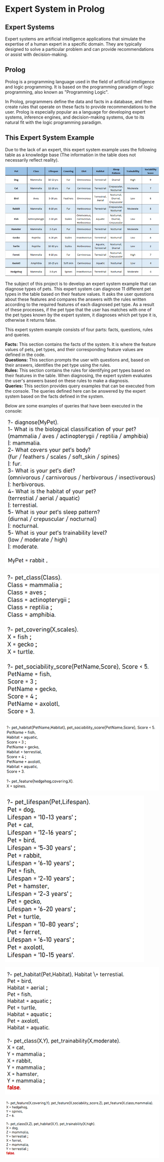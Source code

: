 # Expert System in Prolog

## Expert Systems

  Expert systems are artificial intelligence applications that simulate the expertise of a human expert in a specific domain. They are typically designed to solve a particular problem and can provide recommendations or assist with decision-making.

## Prolog

  Prolog is a programming language used in the field of artificial intelligence and logic programming. It is based on the programming paradigm of logic programming, also known as "Programming Logic".

  In Prolog, programmers define the data and facts in a database, and then create rules that operate on these facts to provide recommendations to the user. Prolog is especially popular as a language for developing expert systems, inference engines, and decision-making systems, due to its natural fit with the logic programming paradigm.

## This Expert System Example

   Due to the lack of an expert, this expert system example uses the following table as a knowledge base (The information in the table does not necessarily reflect reality).
  
![Information_Table](Images/Information_Table.png)  

The subject of this project is to develop an expert system example that can diagnose types of pets. This expert system can diagnose 11 different pet types in the table based on their feature values. It asks the user questions about these features and compares the answers with the rules written according to the required features of each diagnosed pet type. As a result of these processes, if the pet type that the user has matches with one of the pet types known by the expert system, it diagnoses which pet type it is, otherwise it returns false.  

This expert system example consists of four parts: facts, questions, rules and queries.    
  
**Facts:** This section contains the facts of the system. It is where the feature values of pets, pet types, and their corresponding feature values are defined in the code.  
**Questions:**  This section prompts the user with questions and, based on their answers, identifies the pet type using the rules.  
**Rules:** This section contains the rules for identifying pet types based on their features in the table. When diagnosing, the expert system evaluates the user's answers based on these rules to make a diagnosis.  
**Queries:** This section provides query examples that can be executed from the console. The queries defined here can be answered by the expert system based on the facts defined in the system.  

Below are some examples of queries that have been executed in the console:

![Diagnose_Example](Images/Diagnose_Example.png)  

![Query_Example_1](Images/Query_Example_1.png)  

![Query_Example_2](Images/Query_Example_2.png)  

![Query_Example_3](Images/Query_Example_3.png)  

![Query_Example_4](Images/Query_Example_4.png)  

![Query_Example_5](Images/Query_Example_5.png)  
